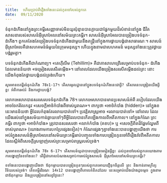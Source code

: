 ```yaml
---
title:  ហើយប្រាប់ពីរឿងទាំងនេះដល់កូនចៅរបស់ពួកគេ
date:  09/11/2020
---
```


ទំនុកដំកើងនៅក្នុងព្រះគម្ពីរសញ្ញាចាស់មិនយូរប៉ុន្មានបានក្លាយជាផ្នែកមួយដ៏សំខាន់នៅក្នុង ជីវិតសាសនារបស់សាសន៍អ៊ីស្រាអែលនៅសម័យព្រះគម្ពីរ។ សាសន៍អ៊ីស្រាអែលបានច្រៀងបទទំនុក- ដំកើង។ ពួកគេតែងតែច្រៀងបទទំនុកដំកើងជាមួយនឹងតន្ត្រីនៅក្នុងការថ្វាយបង្គំជាសាធារណៈ។ សាសន៍ អ៊ីស្រាអែលគឺជាសហគមន៍ធំមួយនៃក្រុមមនុស្ស។ ហើយក្នុងនាមជាសហគមន៍ មនុស្សទាំងនេះត្រូវថ្វាយ បង្គំរួមគ្នា។

បទទំនុកដំកើងគឺជាកំណាព្យ។ «តេហ៊ីលីម (Tehillim)» គឺជាភាសាហេព្រើរសម្រាប់បទទំនុក- ដំកើងដែលមានន័យថា «ចម្រៀងសរសើរតម្កើង»។ នៅពេលដែលយើងច្រៀងសរសើតម្កើងដល់ព្រះ នោះ យើងកំពុងតែថ្វាយបង្គំដល់ទ្រង់ហើយ។

`សូមអានខគម្ពីរទំនុកដំកើង 78៖1-17។ តើសារមូលដ្ឋាននៅក្នុងបទទំនុកដំកើងនេះជាអ្វី? តើសារនេះបង្រៀនយើងអ្វីខ្លះ អំពីការអប់រំ និងការថ្វាយបង្គំ?`

លោកអេសាភបានសរសេរបទទំនុកដំកើង 78។ លោកអេសាភបានមានប្រសាសន៍អំពី របៀបដែលយើងអាចចែករំលែកនូវ «សេចក្តីអាថ៌កំបាំងពីចាស់បូរាណ»។ ពាក្យថា «អាថ៌កំបាំង (hidden)» នៅក្នុងខនេះមានន័យថា អ្វីដែលកំពុងតែរលាយបាត់ទៅ។ ប្រវត្តិសាស្ត្រអាច «រលាយបាត់ទៅ» នៅពេល ដែលយើងរស់នៅក្នុងសម័យកាន់ឆ្ងាយទៅៗពីអ្វីដែលបានកើតឡើងកាលពីអតីតកាល។ នៅក្នុងកំណែ ព្រះគម្ពីរ ពាក្យថា «អាថ៌កំបាំង» ត្រូវបានសរសេរថា «លាក់កំបាំង (គខប)» ឬ «សេចក្តីពិតដ៏ផ្អែមល្ហែមពីចាស់បុរាណ» (យោងតាមការបកប្រែផ្សេងទៀត)។ កំណែផ្សេងៗគ្នាទាំងនេះបានបង្ហាញយើងថា ការ អប់រំក្នុងសាសន៍អ៊ីស្រាអែលនៅសម័យព្រះគម្ពីររាប់បញ្ចូលទាំងការបង្រៀនកូនចៅពីរឿងរ៉ាវពីអតីតកាល ដែលស្តីអំពីសេចក្តីស្រឡាញ់របស់ព្រះសម្រាប់រាស្ត្ររបស់ទ្រង់។

`សូមអានខគម្ពីរទំនុកដំកើង 78៖ 6-17។ តើសាសន៍យូដាបានបង្រៀនមេរៀនអ្វីខ្លះ ដល់កូនចៅរបស់ពួកគេយោងតាមការបង្ហាញនៃខទាំងនេះ? តើអ្វីជាគោលបំណងសម្រាប់ការអប់រំក្នុងសាសន៍ អ៊ីស្រាអែលនៅសម័យព្រះគម្ពីរ?`

`ខទាំងនេះបានបង្ហាញយើងថា ឪពុកម្តាយបានបង្រៀនកូនៗរបស់ពួកគេអោយជឿទុកចិត្តលើ ព្រះ និងកាន់តាមក្រឹត្យវិន័យរបស់ទ្រង់។ តើខគម្ពីរវិវរណៈ 14៖12 បានបង្ហាញពីគោលគំនិតដដែល នេះសម្រាប់យើងយ៉ាងដូចម្តេច ក្នុងនាមជាឪពុកម្តាយ និងគ្រូបង្រៀននៅសព្វថ្ងៃនេះ?`